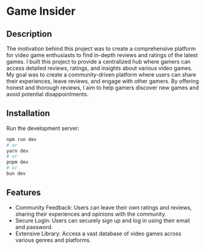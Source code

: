 # Game Insider

## Description

The motivation behind this project was to create a comprehensive platform for video game enthusiasts to find in-depth reviews and ratings of the latest games. I built this project to provide a centralized hub where gamers can access detailed reviews, ratings, and insights about various video games. My goal was to create a community-driven platform where users can share their experiences, leave reviews, and engage with other gamers. By offering honest and thorough reviews, I aim to help gamers discover new games and avoid potential disappointments.

## Installation

Run the development server:

```bash
npm run dev
# or
yarn dev
# or
pnpm dev
# or
bun dev
```

## Features

- Community Feedback: Users can leave their own ratings and reviews, sharing their experiences and opinions with the community.
- Secure Login: Users can securely sign up and log in using their email and password.
- Extensive Library: Access a vast database of video games across various genres and platforms.
